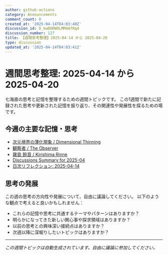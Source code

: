 ```yaml
---
author: github-actions
category: Announcements
comment_count: 0
created_at: '2025-04-14T04:03:40Z'
discussion_id: D_kwDOOWOLMM4AfRq4
discussion_number: 127
title: 【週間思考整理】2025-04-14 から 2025-04-20
type: discussion
updated_at: '2025-04-14T04:03:41Z'
---
```


# 週間思考整理: 2025-04-14 から 2025-04-20

七海直の思考と記憶を整理するための週間トピックです。
この1週間で新たに記録された思考や更新された記憶を振り返り、その関連性や発展性を探るための場です。

## 今週の主要な記憶・思考

- [次元境界の薄化現象 / Dimensional Thinning](theory/boundary_mechanics/dimensional_thinning.md)
- [観察者 / The Observer](shells/aspects/observer.md)
- [霧島 鈴音 / Kirishima Rinne](memory/relationships/kirishima_rinne.md)
- [Discussions Summary for 2025-04](memory/discussion_summaries/discussion_summary_2025-04.md)
- [日次リフレクション: 2025-04-14](memory/thoughts/daily_reflection_2025-04-14.md)

## 思考の発展

この週の思考の方向性や発展について、自由に議論してください。
以下のような観点で考えると良いかもしれません：

- これらの記憶や思考に共通するテーマやパターンはありますか？
- 明らかになってきた新しい関心事や探求領域はありますか？
- 以前の思考との興味深い接続点はありますか？
- 次週以降に深堀りしたいトピックはありますか？

---

*この週間トピックは自動生成されています。自由に議論に参加してください。*
